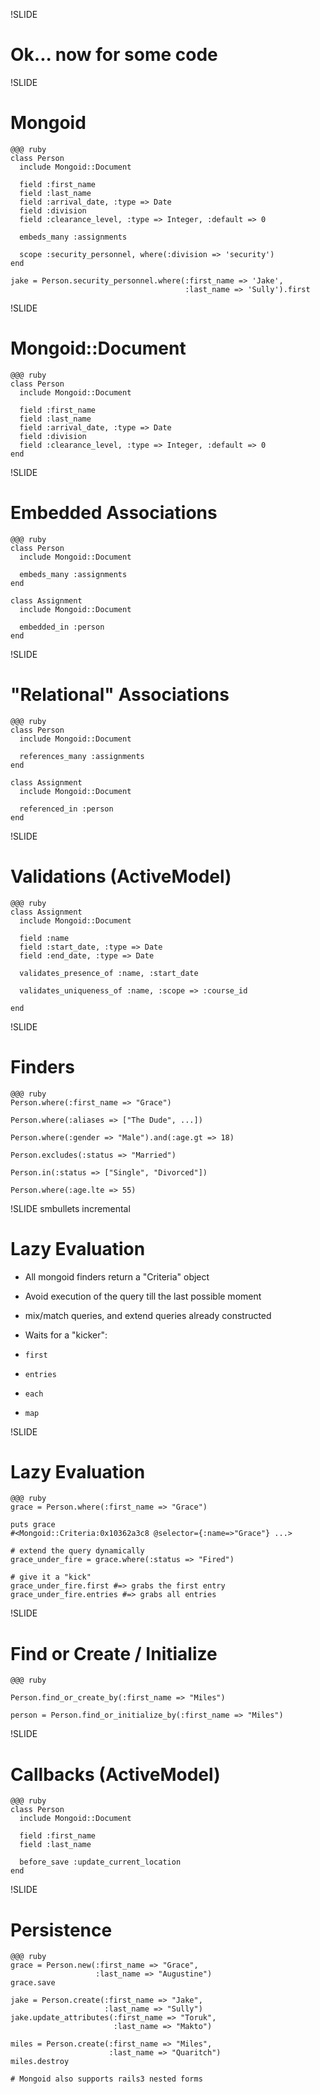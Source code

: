 !SLIDE

# Ok... now for some code



!SLIDE

# Mongoid

    @@@ ruby
    class Person
      include Mongoid::Document

      field :first_name
      field :last_name
      field :arrival_date, :type => Date
      field :division
      field :clearance_level, :type => Integer, :default => 0

      embeds_many :assignments

      scope :security_personnel, where(:division => 'security')
    end

    jake = Person.security_personnel.where(:first_name => 'Jake',
                                           :last_name => 'Sully').first

!SLIDE

# Mongoid::Document

    @@@ ruby
    class Person
      include Mongoid::Document

      field :first_name
      field :last_name
      field :arrival_date, :type => Date
      field :division
      field :clearance_level, :type => Integer, :default => 0
    end

!SLIDE

# Embedded Associations

    @@@ ruby
    class Person
      include Mongoid::Document

      embeds_many :assignments
    end

    class Assignment
      include Mongoid::Document

      embedded_in :person
    end


!SLIDE

# "Relational" Associations

    @@@ ruby
    class Person
      include Mongoid::Document

      references_many :assignments
    end

    class Assignment
      include Mongoid::Document

      referenced_in :person
    end

!SLIDE

# Validations (ActiveModel)

    @@@ ruby
    class Assignment
      include Mongoid::Document

      field :name
      field :start_date, :type => Date
      field :end_date, :type => Date

      validates_presence_of :name, :start_date

      validates_uniqueness_of :name, :scope => :course_id

    end

!SLIDE

# Finders

    @@@ ruby
    Person.where(:first_name => "Grace")

    Person.where(:aliases => ["The Dude", ...])

    Person.where(:gender => "Male").and(:age.gt => 18)

    Person.excludes(:status => "Married")

    Person.in(:status => ["Single", "Divorced"])

    Person.where(:age.lte => 55)


!SLIDE smbullets incremental

# Lazy Evaluation

* All mongoid finders return a "Criteria" object

* Avoid execution of the query till the last possible moment

* mix/match queries, and extend queries already constructed

* Waits for a "kicker":

* `first`
* `entries`
* `each`
* `map`


!SLIDE

# Lazy Evaluation

    @@@ ruby
    grace = Person.where(:first_name => "Grace")

    puts grace
    #<Mongoid::Criteria:0x10362a3c8 @selector={:name=>"Grace"} ...>

    # extend the query dynamically
    grace_under_fire = grace.where(:status => "Fired")

    # give it a "kick"
    grace_under_fire.first #=> grabs the first entry
    grace_under_fire.entries #=> grabs all entries


!SLIDE

# Find or Create / Initialize

    @@@ ruby

    Person.find_or_create_by(:first_name => "Miles")

    person = Person.find_or_initialize_by(:first_name => "Miles")


!SLIDE

# Callbacks (ActiveModel)

    @@@ ruby
    class Person
      include Mongoid::Document

      field :first_name
      field :last_name

      before_save :update_current_location
    end

!SLIDE

# Persistence

    @@@ ruby
    grace = Person.new(:first_name => "Grace",
                       :last_name => "Augustine")
    grace.save

    jake = Person.create(:first_name => "Jake",
                         :last_name => "Sully")
    jake.update_attributes(:first_name => "Toruk",
                           :last_name => "Makto")

    miles = Person.create(:first_name => "Miles",
                          :last_name => "Quaritch")
    miles.destroy

    # Mongoid also supports rails3 nested forms

